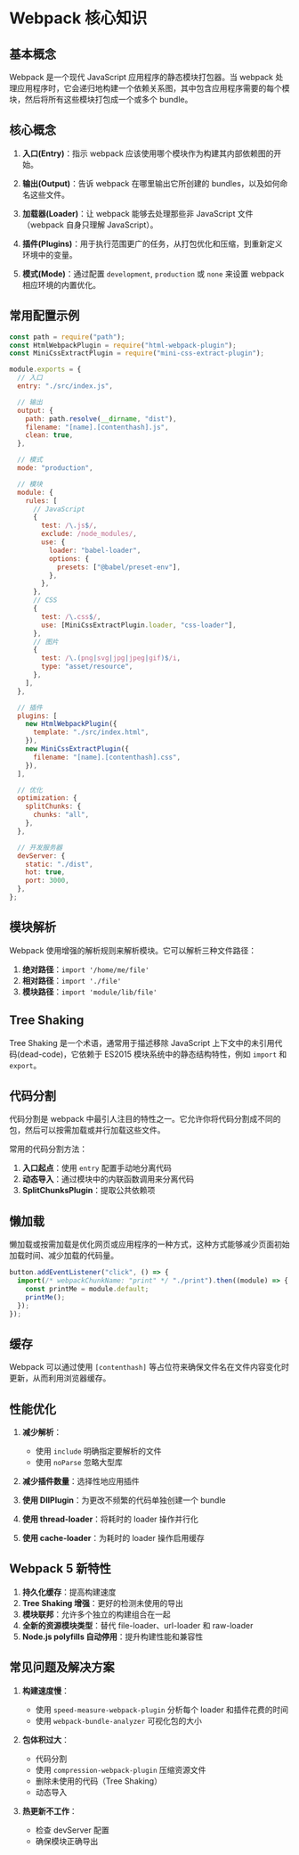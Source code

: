 # Webpack 核心知识

## 基本概念

Webpack 是一个现代 JavaScript 应用程序的静态模块打包器。当 webpack 处理应用程序时，它会递归地构建一个依赖关系图，其中包含应用程序需要的每个模块，然后将所有这些模块打包成一个或多个 bundle。

## 核心概念

1. **入口(Entry)**：指示 webpack 应该使用哪个模块作为构建其内部依赖图的开始。
2. **输出(Output)**：告诉 webpack 在哪里输出它所创建的 bundles，以及如何命名这些文件。

3. **加载器(Loader)**：让 webpack 能够去处理那些非 JavaScript 文件（webpack 自身只理解 JavaScript）。

4. **插件(Plugins)**：用于执行范围更广的任务，从打包优化和压缩，到重新定义环境中的变量。

5. **模式(Mode)**：通过配置 `development`, `production` 或 `none` 来设置 webpack 相应环境的内置优化。

## 常用配置示例

```javascript
const path = require("path");
const HtmlWebpackPlugin = require("html-webpack-plugin");
const MiniCssExtractPlugin = require("mini-css-extract-plugin");

module.exports = {
  // 入口
  entry: "./src/index.js",

  // 输出
  output: {
    path: path.resolve(__dirname, "dist"),
    filename: "[name].[contenthash].js",
    clean: true,
  },

  // 模式
  mode: "production",

  // 模块
  module: {
    rules: [
      // JavaScript
      {
        test: /\.js$/,
        exclude: /node_modules/,
        use: {
          loader: "babel-loader",
          options: {
            presets: ["@babel/preset-env"],
          },
        },
      },
      // CSS
      {
        test: /\.css$/,
        use: [MiniCssExtractPlugin.loader, "css-loader"],
      },
      // 图片
      {
        test: /\.(png|svg|jpg|jpeg|gif)$/i,
        type: "asset/resource",
      },
    ],
  },

  // 插件
  plugins: [
    new HtmlWebpackPlugin({
      template: "./src/index.html",
    }),
    new MiniCssExtractPlugin({
      filename: "[name].[contenthash].css",
    }),
  ],

  // 优化
  optimization: {
    splitChunks: {
      chunks: "all",
    },
  },

  // 开发服务器
  devServer: {
    static: "./dist",
    hot: true,
    port: 3000,
  },
};
```

## 模块解析

Webpack 使用增强的解析规则来解析模块。它可以解析三种文件路径：

1. **绝对路径**：`import '/home/me/file'`
2. **相对路径**：`import './file'`
3. **模块路径**：`import 'module/lib/file'`

## Tree Shaking

Tree Shaking 是一个术语，通常用于描述移除 JavaScript 上下文中的未引用代码(dead-code)，它依赖于 ES2015 模块系统中的静态结构特性，例如 `import` 和 `export`。

## 代码分割

代码分割是 webpack 中最引人注目的特性之一。它允许你将代码分割成不同的包，然后可以按需加载或并行加载这些文件。

常用的代码分割方法：

1. **入口起点**：使用 `entry` 配置手动地分离代码
2. **动态导入**：通过模块中的内联函数调用来分离代码
3. **SplitChunksPlugin**：提取公共依赖项

## 懒加载

懒加载或按需加载是优化网页或应用程序的一种方式，这种方式能够减少页面初始加载时间、减少加载的代码量。

```javascript
button.addEventListener("click", () => {
  import(/* webpackChunkName: "print" */ "./print").then((module) => {
    const printMe = module.default;
    printMe();
  });
});
```

## 缓存

Webpack 可以通过使用 `[contenthash]` 等占位符来确保文件名在文件内容变化时更新，从而利用浏览器缓存。

## 性能优化

1. **减少解析**：

   - 使用 `include` 明确指定要解析的文件
   - 使用 `noParse` 忽略大型库

2. **减少插件数量**：选择性地应用插件

3. **使用 DllPlugin**：为更改不频繁的代码单独创建一个 bundle

4. **使用 thread-loader**：将耗时的 loader 操作并行化

5. **使用 cache-loader**：为耗时的 loader 操作启用缓存

## Webpack 5 新特性

1. **持久化缓存**：提高构建速度
2. **Tree Shaking 增强**：更好的检测未使用的导出
3. **模块联邦**：允许多个独立的构建组合在一起
4. **全新的资源模块类型**：替代 file-loader、url-loader 和 raw-loader
5. **Node.js polyfills 自动停用**：提升构建性能和兼容性

## 常见问题及解决方案

1. **构建速度慢**：

   - 使用 `speed-measure-webpack-plugin` 分析每个 loader 和插件花费的时间
   - 使用 `webpack-bundle-analyzer` 可视化包的大小

2. **包体积过大**：

   - 代码分割
   - 使用 `compression-webpack-plugin` 压缩资源文件
   - 删除未使用的代码（Tree Shaking）
   - 动态导入

3. **热更新不工作**：
   - 检查 devServer 配置
   - 确保模块正确导出
